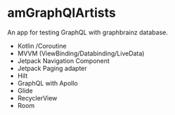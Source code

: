 # amGraphQlArtists

An app for testing GraphQL with graphbrainz database.

- Kotlin /Coroutine
- MVVM (ViewBinding/Databinding/LiveData)
- Jetpack Navigation Component
- Jetpack Paging adapter
- Hilt
- GraphQL with Apollo
- Glide
- RecyclerView
- Room
